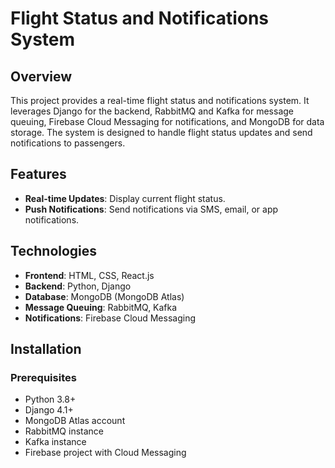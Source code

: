 # Flight Status and Notifications System

## Overview

This project provides a real-time flight status and notifications system. It leverages Django for the backend, RabbitMQ and Kafka for message queuing, Firebase Cloud Messaging for notifications, and MongoDB for data storage. The system is designed to handle flight status updates and send notifications to passengers.

## Features

- **Real-time Updates**: Display current flight status.
- **Push Notifications**: Send notifications via SMS, email, or app notifications.

## Technologies

- **Frontend**: HTML, CSS, React.js
- **Backend**: Python, Django
- **Database**: MongoDB (MongoDB Atlas)
- **Message Queuing**: RabbitMQ, Kafka
- **Notifications**: Firebase Cloud Messaging

## Installation

### Prerequisites

- Python 3.8+
- Django 4.1+
- MongoDB Atlas account
- RabbitMQ instance
- Kafka instance
- Firebase project with Cloud Messaging

